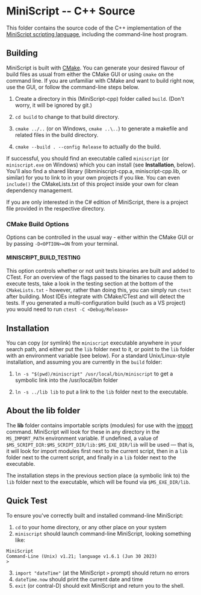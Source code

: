 # MiniScript -- C++ Source

This folder contains the source code of the C++ implementation of the [MiniScript scripting language](http://miniscript.org), including the command-line host program.

## Building

MiniScript is built with [CMake](https://cmake.org/). You can generate your desired flavour of build files as usual from either the CMake GUI or using `cmake` on the command line. If you are unfamiliar with CMake and want to build right now, use the GUI, or follow the command-line steps below.

1. Create a directory in this (MiniScript-cpp) folder called `build`.  (Don't worry, it will be ignored by git.)

2. `cd build` to change to that build directory.

3. `cmake ../..` (or on Windows, `cmake ..\..`) to generate a makefile and related files in the build directory.

4. `cmake --build . --config Release` to actually do the build.

If successful, you should find an executable called `miniscript` (or `miniscript.exe` on Windows) which you can install (see **Installation**, below).  You'll also find a shared library (libminiscript-cpp.a, miniscript-cpp.lib, or similar) for you to link to in your own projects if you like.  You can even `include()` the CMakeLists.txt of this project inside your own for clean dependency management.

If you are only interested in the C# edition of MiniScript, there is a project file provided in the respective directory.

### CMake Build Options

Options can be controlled in the usual way - either within the CMake GUI or by passing `-D<OPTION>=ON` from your terminal.

#### MINISCRIPT_BUILD_TESTING

This option controls whether or not unit tests binaries are built and added to CTest. For an overview of the flags passed to the binaries to cause them to execute tests, take a look in the testing section at the bottom of the `CMakeLists.txt` - however, rather than doing this, you can simply run `ctest` after building. Most IDEs integrate with CMake/CTest and will detect the tests. If you generated a multi-configuration build (such as a VS project) you would need to run `ctest -C <Debug/Release>`


## Installation

You can copy (or symlink) the `miniscript` executable anywhere in your search path, and either put the `lib` folder next to it, or point to the `lib` folder with an environment variable (see below).  For a standard Unix/Linux-style installation, and assuming you are currently in the `build` folder:

1. `ln -s "$(pwd)/miniscript" /usr/local/bin/miniscript` to get a symbolic link into the /usr/local/bin folder

2. `ln -s ../lib lib` to put a link to the `lib` folder next to the executable.


## About the lib folder

The **lib** folder contains importable scripts (modules) for use with the [import](https://miniscript.org/wiki/Import) command.  MiniScript will look for these in any directory in the `MS_IMPORT_PATH` environment variable.  If undefined, a value of `$MS_SCRIPT_DIR:$MS_SCRIPT_DIR/lib:$MS_EXE_DIR/lib` will be used — that is, it will look for import modules first next to the current script, then in a `lib` folder next to the current script, and finally  in a `lib` folder next to the executable.

The installation steps in the previous section place (a symbolic link to) the `lib` folder next to the executable, which will be found via `$MS_EXE_DIR/lib`.


## Quick Test

To ensure you've correctly built and installed command-line MiniScript:

1. `cd` to your home directory, or any other place on your system
2. `miniscript` should launch command-line MiniScript, looking something like:
```
MiniScript 
Command-Line (Unix) v1.21; language v1.6.1 (Jun 30 2023)
> 
```
3. `import "dateTime"` (at the MiniScript `>` prompt) should return no errors
4. `dateTime.now` should print the current date and time
5. `exit` (or contral-D) should exit MiniScript and return you to the shell.


